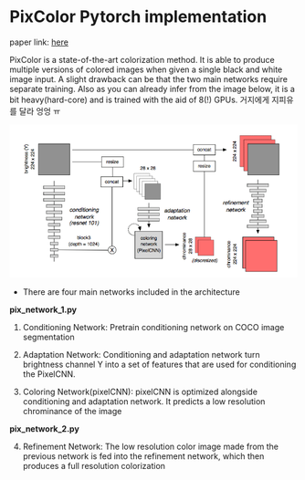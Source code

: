 # PixColor Pytorch implementation

paper link: [here](https://arxiv.org/abs/1705.07208)

PixColor is a state-of-the-art colorization method. It is able to produce multiple versions of colored images when given a single black and white image input.
A slight drawback can be that the two main networks require separate training. Also as you can already infer from the image below, it is a bit heavy(hard-core) and is trained with the aid of 8(!) GPUs.
거지에게 지피유를 달라 엉엉 ㅠ

![network architecture](images/model_arch.png)

* There are four main networks included in the architecture

**pix_network_1.py**
1. Conditioning Network:
Pretrain conditioning network on COCO image segmentation

2. Adaptation Network:
Conditioning and adaptation network turn brightness channel Y into a set of features that are used for conditioning the PixelCNN.

3. Coloring Network(pixelCNN):
pixelCNN is optimized alongside conditioning and adaptation network. It predicts a low resolution chrominance of the image


**pix_network_2.py**

4. Refinement Network:
The low resolution color image made from the previous network is fed into the refinement network, which then produces a full resolution colorization


